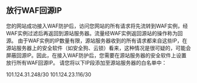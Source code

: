 ## 放行WAF回源IP

  您的网站成功接入WAF防护后，访问您网站的所有请求将先流转到WAF实例，经WAF实例过滤后再返回到源站服务器。流量经WAF实例返回源站的操作称为回源。
由于WAF实例的IP数量有限，源站服务器收到的所有请求都来自这些IP，在源站服务器上的安全软件（如安全狗、云锁）看来，这种情况是很可疑的，可能会屏蔽回源IP。因此，在接入WAF防护后，您需要在源站服务器的安全软件上设置放行所有WAF回源IP。
  请您将以下IP段添加至源站服务器的白名单中：
  
101.124.31.248/30
101.124.23.116/30
